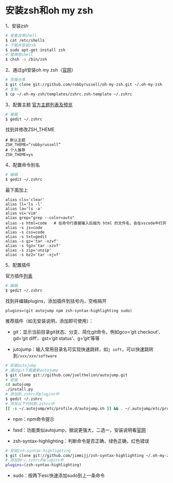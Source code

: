 # 安装zsh和oh my zsh
1、安装zsh

```bash
# 查看自带shell
$ cat /etc/shells
# 下载并安装zsh
$ sudo apt-get install zsh
# 替换原shell
$ chsh -s /bin/zsh
```

2、通过git安装oh my zsh（[官网](http://ohmyz.sh/)）

```bash
# 克隆仓库
$ git clone git://github.com/robbyrussell/oh-my-zsh.git ~/.oh-my-zsh
# 复制
$ cp ~/.oh-my-zsh/templates/zshrc.zsh-template ~/.zshrc
```

3、配置主题
[官方主题列表及预览](https://github.com/robbyrussell/oh-my-zsh/wiki/themes)

```bash
# 编辑
$ gedit ~/.zshrc
```

找到并修改ZSH_THEME

```text
# 默认主题
ZSH_THEME=”robbyrussell”
# 个人推荐
ZSH_THEME=ys
```

4、配置命令别名

```bash
# 编辑
$ gedit ~/.zshrc
```

最下面加上

```text
alias cls='clear'
alias ll='ls -l'
alias la='ls -a'
alias vi='vim'
alias grep="grep --color=auto"
alias -s html=code   # 在命令行直接输入后缀为 html 的文件名，会在vscode中打开
alias -s js=code
alias -s css=code
alias -s txt=gedit
alias -s gz='tar -xzvf'
alias -s tgz='tar -xzvf'
alias -s zip='unzip'
alias -s bz2='tar -xjvf'
```

5、配置插件

 官方插件[列表](https://github.com/robbyrussell/oh-my-zsh/wiki/Plugins)

```bash
# 编辑
$ gedit ~/.zshrc
```

找到并编辑plugins，添加插件到括号内，空格隔开

```text
plugins=(git autojump npm zsh-syntax-highlighting sudo)
```

推荐插件（如无安装说明，添加即可使用）：
* git：显示当前目录git状态、分支、简化git命令，例如gco=’git checkout’、gd=’git diff’、gst=’git status’、g=’git’等等

* jutojump：输入常用目录名可实现快速跳转，如`j soft`，可以快速跳转到`/xxx/xxx/software`

```bash
# 安装autojump
# 通过git下载最新autojump
$ git clone git://github.com/joelthelion/autojump.git
# 安装
cd autojump
./install.py
# 添加到.zshrc的plugins中
$ gedit ~/.zshrc
# 添加以下代码到.zshrc中
[[ -s ~/.autojump/etc/profile.d/autojump.sh ]] && . ~/.autojump/etc/profile.d/autojump.sh
```

* npm：npm命令提示

* fasd：功能类似autojump，据说更强大，二选一，安装说明看[官网](https://github.com/clvv/fasd)

* zsh-syntax-highlighting：判断命令是否正确，绿色正确，红色错误

```bash
# 安装zsh-syntax-highlighting
$ git clone git://github.com/jimmijj/zsh-syntax-highlighting ~/.oh-my-zsh/custom/plugins/zsh-syntax-highlighting
# 添加到~/.zshrc的plugins中
plugins=(zsh-syntax-highlighting)
```

* sudo：按两下esc快速添加sudo到上一条命令